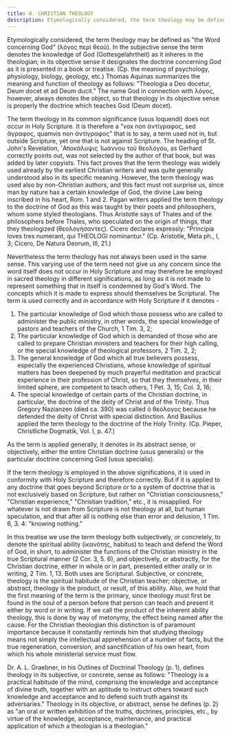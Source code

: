 ```yaml
---
title: 8. CHRISTIAN THEOLOGY
description: Etymologically considered, the term theology may be defined as "the Word concerning God".
---
```


Etymologically considered, the term theology may be defined as "the Word concerning God" (λόγος περὶ θεοῦ). In the subjective sense the term denotes the knowledge of God (Gottesgelahrtheit) as it inheres in the theologian; in its objective sense it designates the doctrine concerning God as it is presented in a book or treatise. (Cp. the meaning of psychology, physiology, biology, geology, etc.) Thomas Aquinas summarizes the meaning and function of theology as follows: "Theologia a Deo docetur, Deum docet et ad Deum ducit." The name God in connection with λόγος, however, always denotes the object, so that theology in its objective sense is properly the doctrine which teaches God (Deum docet).

The term theology in its common significance (usus loquendi) does not occur in Holy Scripture. It is therefore a "vox non ἀντίγραφος, sed ἄγραφος, quamvis non ἀντίγραφος" that is to say, a term used not in, but outside Scripture, yet one that is not against Scripture. The heading of St. John's Revelation, 'Αποκάλυψις Ἰωάννου τοῦ θεολόγου, as Gerhard correctly points out, was not selected by the author of that book, but was added by later copyists. This fact proves that the term theology was widely used already by the earliest Christian writers and was quite generally understood also in its specific meaning. However, the term theology was used also by non-Christian authors, and this fact must not surprise us, since man by nature has a certain knowledge of God, the divine Law being inscribed in his heart, Rom. 1 and 2. Pagan writers applied the term theology to the doctrine of God as this was taught by their poets and philosophers, whom some styled theologians. Thus Aristotle says of Thales and of the philosophers before Thales, who speculated on the origin of things, that they theologized (θεολογήσαντες). Cicero declares expressly: "Principia loves tres numerant, qui THEOLOGI nominantur." (Cp. Aristotle, Meta ph., I, 3; Cicero, De Natura Deorum, III, 21.)

Nevertheless the term theology has not always been used in the same sense. This varying use of the term need not give us any concern since the word itself does not occur in Holy Scripture and may therefore be employed in sacred theology in different significations, as long as it is not made to represent something that in itself is condemned by God's Word. The concepts which it is made to express should themselves be Scriptural. The term is used correctly and in accordance with Holy Scripture if it denotes -

1. The particular knowledge of God which those possess who are called to administer the public ministry, in other words, the special knowledge of pastors and teachers of the Church, 1 Tim. 3, 2;
2. The particular knowledge of God which is demanded of those who are called to prepare Christian ministers and teachers for their high calling, or the special knowledge of theological professors, 2 Tim. 2, 2;
3. The general knowledge of God which all true believers possess, especially the experienced Christians, whose knowledge of spiritual matters has been deepened by much prayerful meditation and practical experience in their profession of Christ, so that they themselves, in their limited sphere, are competent to teach others, 1 Pet. 3, 15; Col. 3, 16;
4. The special knowledge of certain parts of the Christian doctrine, in particular, the doctrine of the deity of Christ and of the Trinity. Thus Gregory Nazianzen (died ca. 390) was called ὁ θεόλογος because he defended the deity of Christ with special distinction. And Basilius applied the term theology to the doctrine of the Holy Trinity. (Cp. Pieper, Christliche Dogmatik, Vol. I, p. 47.)

As the term is applied generally, it denotes in its abstract sense, or objectively, either the entire Christian doctrine (usus generalis) or the particular doctrine concerning God (usus specialis).

If the term theology is employed in the above significations, it is used in conformity with Holy Scripture and therefore correctly. But if it is applied to any doctrine that goes beyond Scripture or to a system of doctrine that is not exclusively based on Scripture, but rather on "Christian consciousness," "Christian experience," "Christian tradition," etc., it is misapplied. For whatever is not drawn from Scripture is not theology at all, but human speculation, and that after all is nothing else than error and delusion, 1 Tim. 6, 3. 4: "knowing nothing."

In this treatise we use the term theology both subjectively, or concretely, to denote the spiritual ability (ἱκανότης, habitus) to teach and defend the Word of God, in short, to administer the functions of the Christian ministry in the true Scriptural manner (2 Cor. 3, 5. 6), and objectively, or abstractly, for the Christian doctrine, either in whole or in part, presented either orally or in writing, 2 Tim. 1, 13. Both uses are Scriptural. Subjective, or concrete, theology is the spiritual habitude of the Christian teacher; objective, or abstract, theology is the product, or result, of this ability. Also, we hold that the first meaning of the term is the primary, since theology must first be found in the soul of a person before that person can teach and present it either by word or in writing. If we call the product of the inherent ability theology, this is done by way of metonymy, the effect being named after the cause. For the Christian theologian this distinction is of paramount importance because it constantly reminds him that studying theology means not simply the intellectual apprehension of a number of facts, but the true regeneration, conversion, and sanctification of his own heart, from which his whole ministerial service must flow.

Dr. A. L. Graebner, in his Outlines of Doctrinal Theology (p. 1), defines theology in its subjective, or concrete, sense as follows: "Theology is a practical habitude of the mind, comprising the knowledge and acceptance of divine truth, together with an aptitude to instruct others toward such knowledge and acceptance and to defend such truth against its adversaries." Theology in its objective, or abstract, sense he defines (p. 2) as "an oral or written exhibition of the truths, doctrines, principles, etc., by virtue of the knowledge, acceptance, maintenance, and practical application of which a theologian is a theologian."